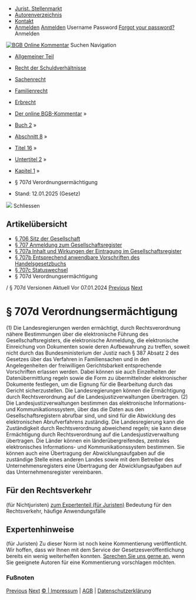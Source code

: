   * [Jurist. Stellenmarkt](https://bgb.kommentar.de/Buch-2/Abschnitt-8/Titel-16/Untertitel-2/Kapitel-1/</job-board> "Jurist. Stellenmarkt")
  * [Autorenverzeichnis](https://bgb.kommentar.de/Buch-2/Abschnitt-8/Titel-16/Untertitel-2/Kapitel-1/</Autorenverzeichnis> "Autorenverzeichnis")
  * [Kontakt](https://bgb.kommentar.de/Buch-2/Abschnitt-8/Titel-16/Untertitel-2/Kapitel-1/</Kontakt>)
  * [Anmelden](https://bgb.kommentar.de/Buch-2/Abschnitt-8/Titel-16/Untertitel-2/Kapitel-1/<#login> "show login form") [Anmelden](https://bgb.kommentar.de/Buch-2/Abschnitt-8/Titel-16/Untertitel-2/Kapitel-1/<#> "hide login form") Username Password
[Forgot your password?](https://bgb.kommentar.de/Buch-2/Abschnitt-8/Titel-16/Untertitel-2/Kapitel-1/</user/forgotpassword>) Anmelden 


[![BGB Online Kommentar](https://bgb.kommentar.de/extension/bgb/design/bgb/images/logo.png)](https://bgb.kommentar.de/Buch-2/Abschnitt-8/Titel-16/Untertitel-2/Kapitel-1/</> "BGB Online Kommentar")
Suchen
Navigation
  * [Allgemeiner Teil](https://bgb.kommentar.de/Buch-2/Abschnitt-8/Titel-16/Untertitel-2/Kapitel-1/</Buch-1>)
  * [Recht der Schuldverhältnisse](https://bgb.kommentar.de/Buch-2/Abschnitt-8/Titel-16/Untertitel-2/Kapitel-1/</Buch-2>)
  * [Sachenrecht](https://bgb.kommentar.de/Buch-2/Abschnitt-8/Titel-16/Untertitel-2/Kapitel-1/</Buch-3>)
  * [Familienrecht](https://bgb.kommentar.de/Buch-2/Abschnitt-8/Titel-16/Untertitel-2/Kapitel-1/</Buch-4>)
  * [Erbrecht](https://bgb.kommentar.de/Buch-2/Abschnitt-8/Titel-16/Untertitel-2/Kapitel-1/</Buch-5>)


  * [Der online BGB-Kommentar](https://bgb.kommentar.de/Buch-2/Abschnitt-8/Titel-16/Untertitel-2/Kapitel-1/</>) »
  * [Buch 2](https://bgb.kommentar.de/Buch-2/Abschnitt-8/Titel-16/Untertitel-2/Kapitel-1/</Buch-2>) »
  * [Abschnitt 8](https://bgb.kommentar.de/Buch-2/Abschnitt-8/Titel-16/Untertitel-2/Kapitel-1/</Buch-2/Abschnitt-8>) »
  * [Titel 16](https://bgb.kommentar.de/Buch-2/Abschnitt-8/Titel-16/Untertitel-2/Kapitel-1/</Buch-2/Abschnitt-8/Titel-16>) »
  * [Untertitel 2](https://bgb.kommentar.de/Buch-2/Abschnitt-8/Titel-16/Untertitel-2/Kapitel-1/</Buch-2/Abschnitt-8/Titel-16/Untertitel-2>) »
  * [Kapitel 1](https://bgb.kommentar.de/Buch-2/Abschnitt-8/Titel-16/Untertitel-2/Kapitel-1/</Buch-2/Abschnitt-8/Titel-16/Untertitel-2/Kapitel-1>) »
  * § 707d Verordnungsermächtigung 
  * Stand: 12.01.2025 (Gesetz) 


![](https://vg01.met.vgwort.de/na/1c9909529ead4f509072c06d9081a7d5)
Schliessen 
## Artikelübersicht
  * [ § 706 Sitz der Gesellschaft ](https://bgb.kommentar.de/Buch-2/Abschnitt-8/Titel-16/Untertitel-2/Kapitel-1/</Buch-2/Abschnitt-8/Titel-16/Untertitel-2/Kapitel-1/Sitz-der-Gesellschaft>)
  * [ § 707 Anmeldung zum Gesellschaftsregister ](https://bgb.kommentar.de/Buch-2/Abschnitt-8/Titel-16/Untertitel-2/Kapitel-1/</Buch-2/Abschnitt-8/Titel-16/Untertitel-2/Kapitel-1/Anmeldung-zum-Gesellschaftsregister>)
  * [ § 707a Inhalt und Wirkungen der Eintragung im Gesellschaftsregister ](https://bgb.kommentar.de/Buch-2/Abschnitt-8/Titel-16/Untertitel-2/Kapitel-1/</Buch-2/Abschnitt-8/Titel-16/Untertitel-2/Kapitel-1/Inhalt-und-Wirkungen-der-Eintragung-im-Gesellschaftsregister>)
  * [ § 707b Entsprechend anwendbare Vorschriften des Handelsgesetzbuchs ](https://bgb.kommentar.de/Buch-2/Abschnitt-8/Titel-16/Untertitel-2/Kapitel-1/</Buch-2/Abschnitt-8/Titel-16/Untertitel-2/Kapitel-1/Entsprechend-anwendbare-Vorschriften-des-Handelsgesetzbuchs>)
  * [ § 707c Statuswechsel ](https://bgb.kommentar.de/Buch-2/Abschnitt-8/Titel-16/Untertitel-2/Kapitel-1/</Buch-2/Abschnitt-8/Titel-16/Untertitel-2/Kapitel-1/Statuswechsel>)
  * § 707d Verordnungsermächtigung 


/ § 707d 
Versionen  Aktuell Vor 07.01.2024
[Previous](https://bgb.kommentar.de/Buch-2/Abschnitt-8/Titel-16/Untertitel-2/Kapitel-1/</Buch-2/Abschnitt-8/Titel-16/Untertitel-2/Kapitel-1/Statuswechsel> "§ 707c Statuswechsel") [Next](https://bgb.kommentar.de/Buch-2/Abschnitt-8/Titel-16/Untertitel-2/Kapitel-1/</Buch-2/Abschnitt-8/Titel-16/Untertitel-2/Kapitel-2/Gestaltungsfreiheit> "§ 708 Gestaltungsfreiheit")
# § 707d Verordnungsermächtigung
(1) Die Landesregierungen werden ermächtigt, durch Rechtsverordnung nähere Bestimmungen über die elektronische Führung des Gesellschaftsregisters, die elektronische Anmeldung, die elektronische Einreichung von Dokumenten sowie deren Aufbewahrung zu treffen, soweit nicht durch das Bundesministerium der Justiz nach § 387 Absatz 2 des Gesetzes über das Verfahren in Familiensachen und in den Angelegenheiten der freiwilligen Gerichtsbarkeit entsprechende Vorschriften erlassen werden. Dabei können sie auch Einzelheiten der Datenübermittlung regeln sowie die Form zu übermittelnder elektronischer Dokumente festlegen, um die Eignung für die Bearbeitung durch das Gericht sicherzustellen. Die Landesregierungen können die Ermächtigung durch Rechtsverordnung auf die Landesjustizverwaltungen übertragen.
(2) Die Landesjustizverwaltungen bestimmen das elektronische Informations- und Kommunikationssystem, über das die Daten aus den Gesellschaftsregistern abrufbar sind, und sind für die Abwicklung des elektronischen Abrufverfahrens zuständig. Die Landesregierung kann die Zuständigkeit durch Rechtsverordnung abweichend regeln; sie kann diese Ermächtigung durch Rechtsverordnung auf die Landesjustizverwaltung übertragen. Die Länder können ein länderübergreifendes, zentrales elektronisches Informations- und Kommunikationssystem bestimmen. Sie können auch eine Übertragung der Abwicklungsaufgaben auf die zuständige Stelle eines anderen Landes sowie mit dem Betreiber des Unternehmensregisters eine Übertragung der Abwicklungsaufgaben auf das Unternehmensregister vereinbaren.
## Für den Rechtsverkehr 
(für Nichtjuristen)
[zum Expertenteil (für Juristen)](https://bgb.kommentar.de/Buch-2/Abschnitt-8/Titel-16/Untertitel-2/Kapitel-1/<#expertenhinweise>)
Bedeutung für den Rechtsverkehr, häufige Anwendungsfälle
## Expertenhinweise
(für Juristen)
Zu dieser Norm ist noch keine Kommentierung veröffentlicht. Wir hoffen, dass wir Ihnen mit dem Service der Gesetzesveröffentlichung bereits ein wenig weiterhelfen konnten. [Sprechen Sie uns gerne an](https://bgb.kommentar.de/Buch-2/Abschnitt-8/Titel-16/Untertitel-2/Kapitel-1/</Kontakt>), wenn Sie geeignete Autoren für eine Kommentierung vorschlagen möchten. 
### Fußnoten
[Previous](https://bgb.kommentar.de/Buch-2/Abschnitt-8/Titel-16/Untertitel-2/Kapitel-1/</Buch-2/Abschnitt-8/Titel-16/Untertitel-2/Kapitel-1/Statuswechsel> "§ 707c Statuswechsel") [Next](https://bgb.kommentar.de/Buch-2/Abschnitt-8/Titel-16/Untertitel-2/Kapitel-1/</Buch-2/Abschnitt-8/Titel-16/Untertitel-2/Kapitel-2/Gestaltungsfreiheit> "§ 708 Gestaltungsfreiheit")
[© | Impressum](https://bgb.kommentar.de/Buch-2/Abschnitt-8/Titel-16/Untertitel-2/Kapitel-1/</Kontakt>) | [AGB](https://bgb.kommentar.de/Buch-2/Abschnitt-8/Titel-16/Untertitel-2/Kapitel-1/</AGB>) | [Datenschutzerklärung](https://bgb.kommentar.de/Buch-2/Abschnitt-8/Titel-16/Untertitel-2/Kapitel-1/</Datenschutzerklaerung-fuer-Leser>)
